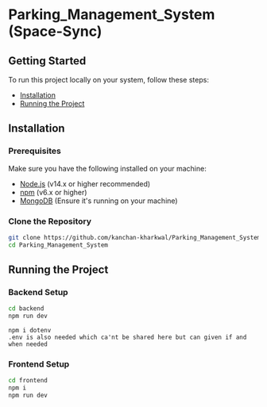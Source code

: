 # Parking_Management_System (Space-Sync)


## Getting Started

To run this project locally on your system, follow these steps:
- [Installation](#installation)
- [Running the Project](#running-the-project)


## Installation

### Prerequisites

Make sure you have the following installed on your machine:

- [Node.js](https://nodejs.org/) (v14.x or higher recommended)
- [npm](https://www.npmjs.com/get-npm) (v6.x or higher)
- [MongoDB](https://www.mongodb.com/try/download/community) (Ensure it's running on your machine)


### Clone the Repository

```bash
git clone https://github.com/kanchan-kharkwal/Parking_Management_System
cd Parking_Management_System
```


## Running the Project

### Backend Setup

```bash
cd backend
npm run dev
```

```
npm i dotenv
.env is also needed which ca'nt be shared here but can given if and when needed
```


### Frontend Setup


```bash
cd frontend
npm i
npm run dev
```

